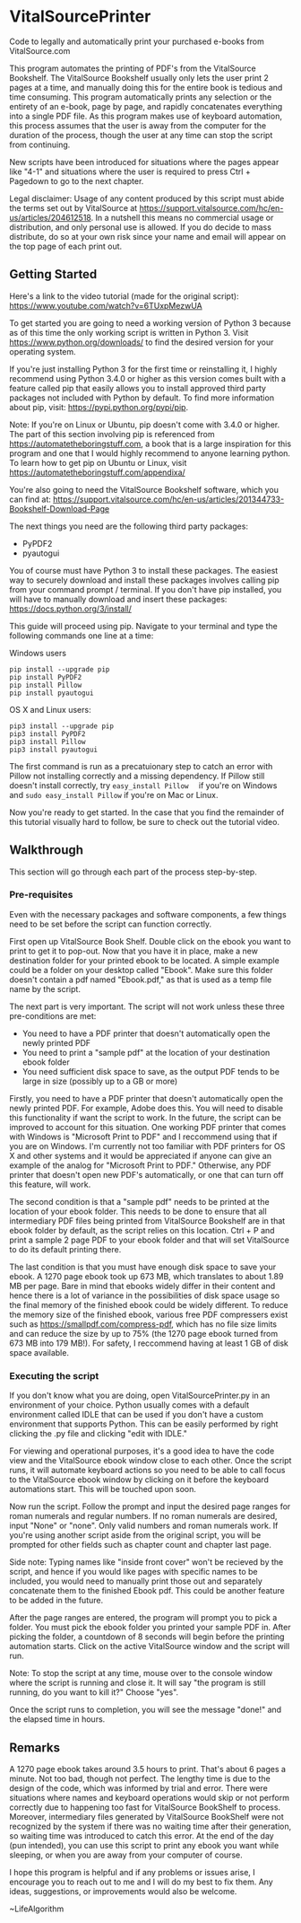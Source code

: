 # VitalSourcePrinter
Code to legally and automatically print your purchased e-books from VitalSource.com

This program automates the printing of PDF's from the VitalSource Bookshelf. The VitalSource Bookshelf usually only lets the user print 2 pages at a time, and manually doing this for the entire book is tedious and time consuming. This program automatically prints any selection or the entirety of an e-book, page by page, and rapidly concatenates everything into a single PDF file. As this program makes use of keyboard automation, this process assumes that the user is away from the computer for the duration of the process, though the user at any time can stop the script from continuing. 

New scripts have been introduced for situations where the pages appear like "4-1" and situations where the user is required to press Ctrl + Pagedown to go to the next chapter.

Legal disclaimer: 
Usage of any content produced by this script must abide the terms set out by VitalSource at https://support.vitalsource.com/hc/en-us/articles/204612518. In a nutshell this means no commercial usage or distribution, and only personal use is allowed. If you do decide to mass distribute, do so at your own risk since your name and email will appear on the top page of each print out.

## Getting Started

Here's a link to the video tutorial (made for the original script): https://www.youtube.com/watch?v=6TUxpMezwUA

To get started you are going to need a working version of Python 3 because as of this time the only working script is written in Python 3. Visit https://www.python.org/downloads/ to find the desired version for your operating system.

If you're just installing Python 3 for the first time or reinstalling it, I highly recommend using Python 3.4.0 or higher as this version comes built with a feature called pip that easily allows you to install approved third party packages not included with Python by default. To find more information about pip, visit: https://pypi.python.org/pypi/pip. 

Note: If you're on Linux or Ubuntu, pip doesn't come with 3.4.0 or higher. The part of this section involving pip is referenced from https://automatetheboringstuff.com, a book that is a large inspiration for this program and one that I would highly recommend to anyone learning python. To learn how to get pip on Ubuntu or Linux, visit https://automatetheboringstuff.com/appendixa/

You're also going to need the VitalSource Bookshelf software, which you can find at: https://support.vitalsource.com/hc/en-us/articles/201344733-Bookshelf-Download-Page

The next things you need are the following third party packages: 
- PyPDF2
- pyautogui

You of course must have Python 3 to install these packages. The easiest way to securely download and install these packages involves calling pip from your command prompt / terminal. If you don't have pip installed, you will have to manually download and insert these packages:
https://docs.python.org/3/install/

This guide will proceed using pip. Navigate to your terminal and type the following commands one line at a time:


Windows users

```
pip install --upgrade pip
pip install PyPDF2
pip install Pillow
pip install pyautogui
```
OS X and Linux users:

```
pip3 install --upgrade pip
pip3 install PyPDF2
pip3 install Pillow
pip3 install pyautogui
```

The first command is run as a precatuionary step to catch an error with Pillow not installing correctly and a missing dependency. If Pillow still doesn't install correctly, try ```easy_install Pillow  ``` if you're on Windows and ```sudo easy_install Pillow``` if you're on Mac or Linux. 

Now you're ready to get started. In the case that you find the remainder of this tutorial visually hard to follow, be sure to check out the tutorial video.

## Walkthrough 

This section will go through each part of the process step-by-step. 

### Pre-requisites

Even with the necessary packages and software components, a few things need to be set before the script can function correctly.

First open up VitalSource Book Shelf. Double click on the ebook you want to print to get it to pop-out. Now that you have it in place, make a new destination folder for your printed ebook to be located. A simple example could be a folder on your desktop called "Ebook". Make sure this folder doesn't contain a pdf named "Ebook.pdf," as that is used as a temp file name by the script.

The next part is very important. The script will not work unless these three pre-conditions are met:

- You need to have a PDF printer that doesn't automatically open the newly printed PDF
- You need to print a "sample pdf" at the location of your destination ebook folder
- You need sufficient disk space to save, as the output PDF tends to be large in size (possibly up to a GB or more)

Firstly, you need to have a PDF printer that doesn't automatically open the newly printed PDF. For example, Adobe does this. You will need to disable this functionality if want the script to work. In the future, the script can be improved to account for this situation. One working PDF printer that comes with Windows is "Microsoft Print to PDF" and I reccommend using that if you are on Windows. I'm currently not too familiar with PDF printers for OS X and other systems and it would be appreciated if anyone can give an example of the analog for "Microsoft Print to PDF." Otherwise, any PDF printer that doesn't open new PDF's automatically, or one that can turn off this feature, will work.

The second condition is that a "sample pdf" needs to be printed at the location of your ebook folder. This needs to be done to ensure that all intermediary PDF files being printed from VitalSource Bookshelf are in that ebook folder by default, as the script relies on this location. Ctrl + P and print a sample 2 page PDF to your ebook folder and that will set VitalSource to do its default printing there.

The last condition is that you must have enough disk space to save your ebook. A 1270 page ebook took up 673 MB, which translates to about 1.89 MB per page. Bare in mind that ebooks widely differ in their content and hence there is a lot of variance in the possibilities of disk space usage so the final memory of the finished ebook could be widely different. To reduce the memory size of the finished ebook, various free PDF compressers exist such as https://smallpdf.com/compress-pdf, which has no file size limits and can reduce the size by up to 75% (the 1270 page ebook turned from 673 MB into 179 MB!). For safety, I reccommend having at least 1 GB of disk space available.

### Executing the script

If you don't know what you are doing, open VitalSourcePrinter.py in an environment of your choice. Python usually comes with a default environment called IDLE that can be used if you don't have a custom environment that supports Python. This can be easily performed by right clicking the .py file and clicking "edit with IDLE." 

For viewing and operational purposes, it's a good idea to have the code view and the VitalSource ebook window close to each other. Once the script runs, it will automate keyboard actions so you need to be able to call focus to the VitalSource ebook window by clicking on it before the keyboard automations start. This will be touched upon soon.

Now run the script. Follow the prompt and input the desired page ranges for roman numerals and regular numbers. If no roman numerals are desired, input "None" or "none". Only valid numbers and roman numerals work. If you're using another script aside from the original script, you will be prompted for other fields such as chapter count and chapter last page.

Side note: Typing names like "inside front cover" won't be recieved by the script, and hence if you would like pages with specific names to be included, you would need to manually print those out and separately concatenate them to the finished Ebook pdf. This could be another feature to be added in the future.

After the page ranges are entered, the program will prompt you to pick a folder. You must pick the ebook folder you printed your sample PDF in. After picking the folder, a countdown of 8 seconds will begin before the printing automation starts. Click on the active VitalSource window and the script will run. 

Note: To stop the script at any time, mouse over to the console window where the script is running and close it. It will say "the program is still running, do you want to kill it?" Choose "yes".

Once the script runs to completion, you will see the message "done!" and the elapsed time in hours.

## Remarks

A 1270 page ebook takes around 3.5 hours to print. That's about 6 pages a minute. Not too bad, though not perfect. The lengthy time is due to the design of the code, which was informed by trial and error. There were situations where names and keyboard operations would skip or not perform correctly due to happening too fast for VitalSource BookShelf to process. Moreover, intermediary files generated by VitalSource BookShelf were not recognized by the system if there was no waiting time after their generation, so waiting time was introduced to catch this error. At the end of the day (pun intended), you can use this script to print any ebook you want while sleeping, or when you are away from your computer of course.

I hope this program is helpful and if any problems or issues arise, I encourage you to reach out to me and I will do my best to fix them. Any ideas, suggestions, or improvements would also be welcome.

~LifeAlgorithm
